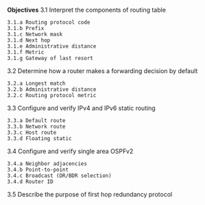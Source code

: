 **Objectives**
3.1 Interpret the components of routing table

    3.1.a Routing protocol code
    3.1.b Prefix
    3.1.c Network mask
    3.1.d Next hop
    3.1.e Administrative distance
    3.1.f Metric
    3.1.g Gateway of last resort

3.2 Determine how a router makes a forwarding decision by default

    3.2.a Longest match
    3.2.b Administrative distance
    3.2.c Routing protocol metric

3.3 Configure and verify IPv4 and IPv6 static routing

    3.3.a Default route
    3.3.b Network route
    3.3.c Host route
    3.3.d Floating static

3.4 Configure and verify single area OSPFv2

    3.4.a Neighbor adjacencies
    3.4.b Point-to-point
    3.4.c Broadcast (DR/BDR selection)
    3.4.d Router ID

3.5 Describe the purpose of first hop redundancy protocol
